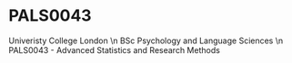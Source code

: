 # PALS0043
Univeristy College London \n
BSc Psychology and Language Sciences \n
PALS0043 - Advanced Statistics and Research Methods
